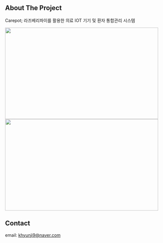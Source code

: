 ## About The Project
Carepot; 라즈베리파이를 활용한 의료 IOT 기기 및 환자 통합관리 시스템 

<img src="https://user-images.githubusercontent.com/50947775/106425545-5d25b380-64a7-11eb-917b-76d37ede8e06.png" width="500" height="300">  <img src="https://user-images.githubusercontent.com/50947775/106425636-821a2680-64a7-11eb-9870-e3c3728de4ec.png" width="500" height="300"> 

## Contact
email: khyunji9@naver.com

